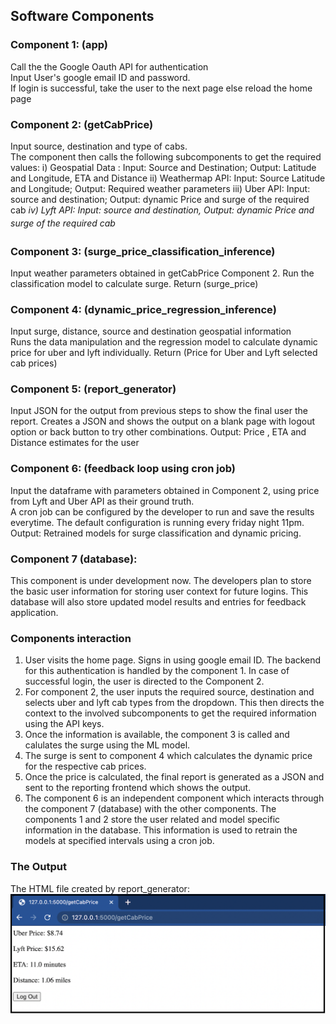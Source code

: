 ## Software Components  

### Component 1: (app)
Call the the Google Oauth API for authentication  
Input User's google email ID and password.  
If login is successful, take the user to the next page else reload the home page


### Component 2: (getCabPrice)
Input source, destination and type of cabs.  
The component then calls the following subcomponents to get the required values:
i) Geospatial Data : Input: Source and Destination; Output: Latitude and Longitude, ETA and Distance
ii) Weathermap API: Input: Source Latitude and Longitude; Output: Required weather parameters
iii) Uber API: Input: source and destination; Output: dynamic Price and surge of the required cab <sub>*</sub>
iv) Lyft API: Input: source and destination, Output: dynamic Price and surge of the required cab <sub>*</sub>


### Component 3: (surge_price_classification_inference)
Input weather parameters obtained in getCabPrice Component 2. 
Run the classification model to calculate surge. 
Return (surge_price)

### Component 4: (dynamic_price_regression_inference)
Input surge, distance, source and destination geospatial information   
Runs the data manipulation and the regression model to calculate dynamic price for uber and lyft individually. 
Return (Price for Uber and Lyft selected cab prices)

### Component 5: (report_generator)
Input JSON for the output from previous steps to show the final user the report. 
Creates a JSON and shows the output on a blank page with logout option or back button to try other combinations. 
Output: Price , ETA and Distance estimates for the user

### Component 6: (feedback loop using cron job)
Input the dataframe with parameters obtained in Component 2, using price from Lyft and Uber API as their ground truth.  
A cron job can be configured by the developer to run and save the results everytime. The default configuration is running every friday night 11pm.  
Output: Retrained models for surge classification and dynamic pricing.

### Component 7 (database):
This component is under development now. The developers plan to store the basic user information for storing user context for future logins. This database will also store updated model results and entries for feedback application.

### Components interaction
1. User visits the home page. Signs in using google email ID. The backend for this authentication is handled by the component 1. In case of successful login, the user is directed to the Component 2.  
2. For component 2, the user inputs the required source, destination and selects uber and lyft cab types from the dropdown. This then directs the context to the involved subcomponents to get the required information using the API keys.  
3. Once the information is available, the component 3 is called and calulates the surge using the ML model.  
4. The surge is sent to component 4 which calculates the dynamic price for the respective cab prices.  
5. Once the price is calculated, the final report is generated as a JSON and sent to the reporting frontend which shows the output.  
6. The component 6 is an independent component which interacts through the component 7 (database) with the other components. The components 1 and 2 store the user related and model specific information in the database. This information is used to retrain the models at specified intervals using a cron job. 

### The Output
The HTML file created by report_generator:
![image_api3](./screenshots/image_api3.png)
